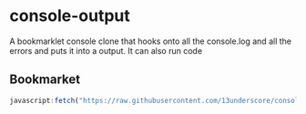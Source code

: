 # console-output
A bookmarklet console clone that hooks onto all the console.log and all the errors and puts it into a output. It can also run code

## Bookmarket
```javascript
javascript:fetch("https://raw.githubusercontent.com/13underscore/console-output/main/main-release.js").then(r => r.text()).then(r => eval(r)).catch(alert("Unable to retrive files from github, this may be because the current page is blocking access to github."))
```
